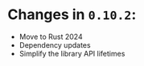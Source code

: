 # Changes in `0.10.2`:

* Move to Rust 2024
* Dependency updates
* Simplify the library API lifetimes
